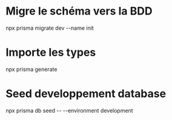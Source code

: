 # Migre le schéma vers la BDD
npx prisma migrate dev --name init

# Importe les types
npx prisma generate

# Seed developpement database
npx prisma db seed -- --environment development